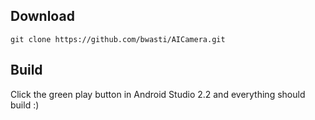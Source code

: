 ## Download

    git clone https://github.com/bwasti/AICamera.git

## Build

Click the green play button in Android Studio 2.2 and everything should build :)

